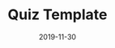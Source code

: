 ---
layout: inner
date: 2019-11-30
type: professional-project
position: right

title: 'Quiz Template'
year: '2019'
description: 'This is the first project I got assigned as freelance developer in upwork.com. For this job I had to develop an Unity template that enables the client to build quiz games easily and quickly. The project was developed and delivered in the agreed date.'
features: 
    - Scalable UI.
    - Content importing tools.
    - Google Play Cloud savings.
    - Localization.
    - Admob ads.
    - In-app purchases.
individual_contribution: ''
disclaimer: ''

tags: C#, Unity, Template
featured_image: '/img/posts/megaquiz.jpg'

website_url: ''
github_url: ''
features_url: ''
individual_contribution_url: ''
---